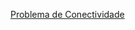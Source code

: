 [Problema de Conectividade](https://drive.google.com/file/d/1YRY9LZKqXkUv4PtHPMH71EQmg2jXAkza/view?usp=sharing)

